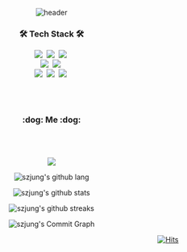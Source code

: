 <div align="center"> 
  
![header](https://capsule-render.vercel.app/api?type=waving&color=gradient&height=250&section=header&text=SZJung&fontSize=95&animation=scaleIn&fontAlignY=45)

<h3 align="center">🛠 Tech Stack 🛠</h3>

<p align="center">
  <img src="https://img.shields.io/badge/Python-007396?style=flat-square&logo=Python&logoColor=white"/></a>&nbsp 
  <img src="https://img.shields.io/badge/Javascript-ffb13b?style=flat-square&logo=javascript&logoColor=white"/></a>&nbsp
  <img src="https://img.shields.io/badge/C-orange?style=flat-square&logo=C&logoColor=white"/></a>&nbsp
  <br>
  <img src="https://img.shields.io/badge/Mysql-blue?style=flat-square&logo=MySql&logoColor=white"/></a>&nbsp 
  <img src="https://img.shields.io/badge/Oracle-E6B91E?style=flat-square&logo=Oracle&logoColor=white"/></a>&nbsp 
  <br>
  <img src="https://img.shields.io/badge/Tensorflow-orange?style=flat-square&logo=Tensorflow&logoColor=white"/></a>&nbsp 
  <img src="https://img.shields.io/badge/Pytorch-red?style=flat-square&logo=Pytorch&logoColor=white"/></a>&nbsp 
  <img src="https://img.shields.io/badge/Docker-blue?style=flat-square&logo=Docker&logoColor=white"/></a>&nbsp 
</p>
<br><br>
<h3 align="center"> :dog: Me :dog:</h3>
<br>

<br/>

<a href="https://instagram.com/funzz.s"><img src="https://img.shields.io/badge/instagram-E4405F?style=flat&logo=instagram&logoColor=white"></a>

<div align=center>
	
![szjung's github lang](https://github-readme-stats.vercel.app/api/top-langs/?username=szjung-test&layout=compact&theme=solarized-light)
	
![szjung's github stats](https://github-readme-stats.vercel.app/api?username=szjung-test&theme=solarized-light&custom_title=%20SZJung`s%20Github%20Stats)
	
![szjung's github streaks](https://github-readme-streak-stats.herokuapp.com/?user=szjung-test&stroke=859900&background=FDF6E3&ring=489CD5&fire=489CD5&currStreakNum=489CD5&currStreakLabel=489CD5&sideNums=489CD5&sideLabels=489CD5&dates=489CD5)
	
![szjung's Commit Graph](https://activity-graph.herokuapp.com/graph?username=szjung-test&bg_color=FDF6E3&color=489CD5&line=489CD5&point=859900&area_color=489CD5&area=true&custom_title=%20SZJung`s%20Commit%20Graph)
	
</div>

<div align='right'>
	
[![Hits](https://hits.seeyoufarm.com/api/count/incr/badge.svg?url=https%3A%2F%2Fgithub.com%2Fszjung-test%2Fhit-counter&count_bg=%2379C83D&title_bg=%23555555&icon=github.svg&icon_color=%23E7E7E7&title=hits&edge_flat=false)](https://hits.seeyoufarm.com)
	
</div>

	
  </div>
  
 </div>
 
</div>

